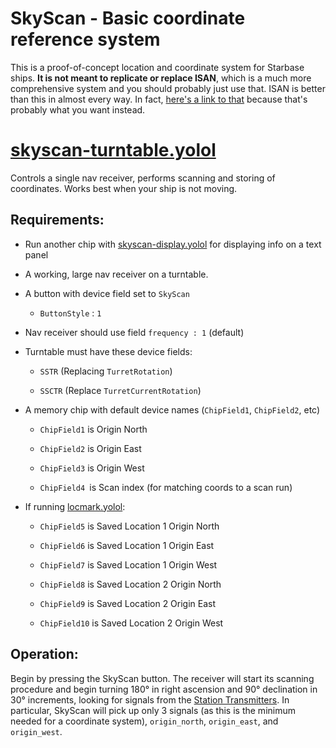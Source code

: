 # SkyScan - Basic coordinate reference system
This is a proof-of-concept location and coordinate system for Starbase ships. **It is not meant to replicate or replace ISAN**, which is a much more comprehensive system and you should probably just use that. ISAN is better than this in almost every way. In fact, [here's a link to that](https://isan.to/isan.pdf) because that's probably what you want instead. 

# [skyscan-turntable.yolol](SkyScan//Scanner/skyscan-turntable.yolol)
Controls a single nav receiver, performs scanning and storing of coordinates.
Works best when your ship is not moving.

## Requirements:   
  
- Run another chip with [skyscan-display.yolol](SkyScan/Display/skyscan-display.yolol) for displaying info on a text panel
  
- A working, large nav receiver on a turntable.

- A button with device field set to `SkyScan`
	- `ButtonStyle` : `1`

- Nav receiver should use field `frequency : 1` (default)
    
- Turntable must have these device fields: 
  
    - `SSTR` (Replacing `TurretRotation`)
  
    - `SSCTR` (Replace `TurretCurrentRotation`)
  
- A memory chip with default device names (`ChipField1`, `ChipField2`, etc)
  
    - `ChipField1` is Origin North
    
    - `ChipField2` is Origin East
    
    - `ChipField3` is Origin West
    
    - `ChipField4 `is Scan index (for matching coords to a scan run)
  
- If running [locmark.yolol](SkyScan/LocationMark/locmark.yolol):

    - `ChipField5` is Saved Location 1 Origin North
    
    - `ChipField6` is Saved Location 1 Origin East
    
    - `ChipField7` is Saved Location 1 Origin West
    
    - `ChipField8` is Saved Location 2 Origin North
    
    - `ChipField9` is Saved Location 2 Origin East
    
    - `ChipField10` is Saved Location 2 Origin West
    


## Operation:
Begin by pressing the SkyScan button. The receiver will start its scanning procedure and begin turning 180° in right ascension and 90° declination in 30° increments, looking for signals from the [Station Transmitters](https://wiki.starbasegame.com/index.php/Radio_transmitters). In particular, SkyScan will pick up only 3 signals (as this is the minimum needed for a coordinate system), `origin_north`, `origin_east`, and `origin_west`. 

